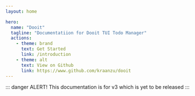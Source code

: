 ```yaml
---
layout: home

hero:
  name: "Dooit"
  tagline: "Documentatiion for Dooit TUI Todo Manager"
  actions:
    - theme: brand
      text: Get Started
      link: /introduction
    - theme: alt
      text: View on Github
      link: https://www.github.com/kraanzu/dooit
---
```


::: danger ALERT!
This documentation is for v3 which is yet to be released
:::
